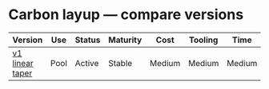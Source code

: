 # Carbon layup — compare versions
| Version | Use | Status | Maturity | Cost | Tooling | Time | Pros | Tradeoffs |
|---|---|---|---|---|---|---|---|---|
| [v1 linear taper](v1.md) | Pool | Active | Stable | Medium | Medium | Medium | Simple, repeatable | Not the lightest
